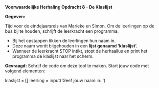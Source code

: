 **Voorwaardelijke Herhaling Opdracht 8 – De Klaslijst**

**Gegeven:**

Tijd voor de eindejaarsreis van Marieke en Simon. Om de leerlingen op de bus bij te houden, schrijft de leerkracht een programma. 
* Bij het opstappen tikken de leerlingen hun naam in. 
* Deze naam wordt bijgehouden in een **lijst genaamd ‘klaslijst’.** 
* Wanneer de leerkracht STOP intikt, stopt de herhaallus en print het programma de klaslijst naar het scherm. 

**Gevraagd:**
Schrijf de code om deze tool te maken. Start jouw code met volgend elementen: 

klaslijst = []
leerling = input(‘Geef jouw naam in: ’) 
